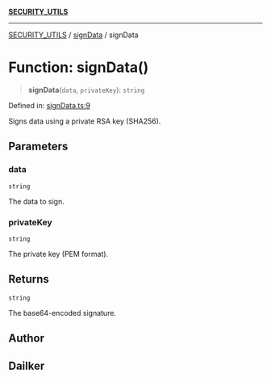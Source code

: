 [**SECURITY_UTILS**](../../README.md)

***

[SECURITY_UTILS](../../README.md) / [signData](../README.md) / signData

# Function: signData()

> **signData**(`data`, `privateKey`): `string`

Defined in: [signData.ts:9](https://github.com/dailker/everyutil-js/blob/7799f3f003cb23f425be3f1c83c38483e2648188/src/security/signData.ts#L9)

Signs data using a private RSA key (SHA256).

## Parameters

### data

`string`

The data to sign.

### privateKey

`string`

The private key (PEM format).

## Returns

`string`

The base64-encoded signature.

## Author

## Dailker

